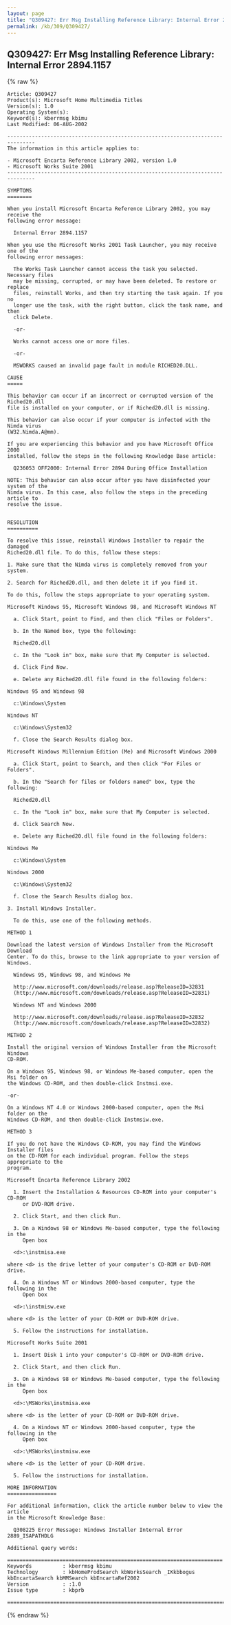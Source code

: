 ```yaml
---
layout: page
title: "Q309427: Err Msg Installing Reference Library: Internal Error 2894.1157"
permalink: /kb/309/Q309427/
---
```


## Q309427: Err Msg Installing Reference Library: Internal Error 2894.1157

{% raw %}

	Article: Q309427
	Product(s): Microsoft Home Multimedia Titles
	Version(s): 1.0
	Operating System(s): 
	Keyword(s): kberrmsg kbimu
	Last Modified: 06-AUG-2002
	
	-------------------------------------------------------------------------------
	The information in this article applies to:
	
	- Microsoft Encarta Reference Library 2002, version 1.0 
	- Microsoft Works Suite 2001 
	-------------------------------------------------------------------------------
	
	SYMPTOMS
	========
	
	When you install Microsoft Encarta Reference Library 2002, you may receive the
	following error message:
	
	  Internal Error 2894.1157
	
	When you use the Microsoft Works 2001 Task Launcher, you may receive one of the
	following error messages:
	
	  The Works Task Launcher cannot access the task you selected. Necessary files
	  may be missing, corrupted, or may have been deleted. To restore or replace
	  files, reinstall Works, and then try starting the task again. If you no
	  longer use the task, with the right button, click the task name, and then
	  click Delete.
	
	  -or-
	
	  Works cannot access one or more files.
	
	  -or-
	
	  MSWORKS caused an invalid page fault in module RICHED20.DLL.
	
	CAUSE
	=====
	
	This behavior can occur if an incorrect or corrupted version of the Riched20.dll
	file is installed on your computer, or if Riched20.dll is missing.
	
	This behavior can also occur if your computer is infected with the Nimda virus
	(W32.Nimda.A@mm).
	
	If you are experiencing this behavior and you have Microsoft Office 2000
	installed, follow the steps in the following Knowledge Base article:
	
	  Q236053 OFF2000: Internal Error 2894 During Office Installation
	
	NOTE: This behavior can also occur after you have disinfected your system of the
	Nimda virus. In this case, also follow the steps in the preceding article to
	resolve the issue.
	
	
	RESOLUTION
	==========
	
	To resolve this issue, reinstall Windows Installer to repair the damaged
	Riched20.dll file. To do this, follow these steps:
	
	1. Make sure that the Nimda virus is completely removed from your system.
	
	2. Search for Riched20.dll, and then delete it if you find it.
	
	To do this, follow the steps appropriate to your operating system.
	
	Microsoft Windows 95, Microsoft Windows 98, and Microsoft Windows NT
	
	  a. Click Start, point to Find, and then click "Files or Folders".
	
	  b. In the Named box, type the following:
	
	  Riched20.dll
	
	  c. In the "Look in" box, make sure that My Computer is selected.
	
	  d. Click Find Now.
	
	  e. Delete any Riched20.dll file found in the following folders:
	
	Windows 95 and Windows 98
	
	  c:\Windows\System
	
	Windows NT
	
	  c:\Windows\System32
	
	  f. Close the Search Results dialog box.
	
	Microsoft Windows Millennium Edition (Me) and Microsoft Windows 2000
	
	  a. Click Start, point to Search, and then click "For Files or Folders".
	
	  b. In the "Search for files or folders named" box, type the following:
	
	  Riched20.dll
	
	  c. In the "Look in" box, make sure that My Computer is selected.
	
	  d. Click Search Now.
	
	  e. Delete any Riched20.dll file found in the following folders:
	
	Windows Me
	
	  c:\Windows\System
	
	Windows 2000
	
	  c:\Windows\System32
	
	  f. Close the Search Results dialog box.
	
	3. Install Windows Installer.
	
	  To do this, use one of the following methods.
	
	METHOD 1
	
	Download the latest version of Windows Installer from the Microsoft Download
	Center. To do this, browse to the link appropriate to your version of Windows.
	
	  Windows 95, Windows 98, and Windows Me
	
	  http://www.microsoft.com/downloads/release.asp?ReleaseID=32831
	  (http://www.microsoft.com/downloads/release.asp?ReleaseID=32831)
	
	  Windows NT and Windows 2000
	
	  http://www.microsoft.com/downloads/release.asp?ReleaseID=32832
	  (http://www.microsoft.com/downloads/release.asp?ReleaseID=32832)
	
	METHOD 2
	
	Install the original version of Windows Installer from the Microsoft Windows
	CD-ROM.
	
	On a Windows 95, Windows 98, or Windows Me-based computer, open the Msi folder on
	the Windows CD-ROM, and then double-click Instmsi.exe.
	
	-or-
	
	On a Windows NT 4.0 or Windows 2000-based computer, open the Msi folder on the
	Windows CD-ROM, and then double-click Instmsiw.exe.
	
	METHOD 3
	
	If you do not have the Windows CD-ROM, you may find the Windows Installer files
	on the CD-ROM for each individual program. Follow the steps appropriate to the
	program.
	
	Microsoft Encarta Reference Library 2002
	
	  1. Insert the Installation & Resources CD-ROM into your computer's CD-ROM
	     or DVD-ROM drive.
	
	  2. Click Start, and then click Run.
	
	  3. On a Windows 98 or Windows Me-based computer, type the following in the
	     Open box
	
	  <d>:\instmisa.exe
	
	where <d> is the drive letter of your computer's CD-ROM or DVD-ROM drive.
	
	  4. On a Windows NT or Windows 2000-based computer, type the following in the
	     Open box
	
	  <d>:\instmisw.exe
	
	where <d> is the letter of your CD-ROM or DVD-ROM drive.
	
	  5. Follow the instructions for installation.
	
	Microsoft Works Suite 2001
	
	  1. Insert Disk 1 into your computer's CD-ROM or DVD-ROM drive.
	
	  2. Click Start, and then click Run.
	
	  3. On a Windows 98 or Windows Me-based computer, type the following in the
	     Open box
	
	  <d>:\MSWorks\instmisa.exe
	
	where <d> is the letter of your CD-ROM or DVD-ROM drive.
	
	  4. On a Windows NT or Windows 2000-based computer, type the following in the
	     Open box
	
	  <d>:\MSWorks\instmisw.exe
	
	where <d> is the letter of your CD-ROM drive.
	
	  5. Follow the instructions for installation.
	
	MORE INFORMATION
	================
	
	For additional information, click the article number below to view the article
	in the Microsoft Knowledge Base:
	
	  Q308225 Error Message: Windows Installer Internal Error 2889_ISAPATHDLG
	
	Additional query words:
	
	======================================================================
	Keywords          : kberrmsg kbimu 
	Technology        : kbHomeProdSearch kbWorksSearch _IKkbbogus kbEncartaSearch kbMMSearch kbEncartaRef2002
	Version           : :1.0
	Issue type        : kbprb
	
	=============================================================================
	

{% endraw %}
